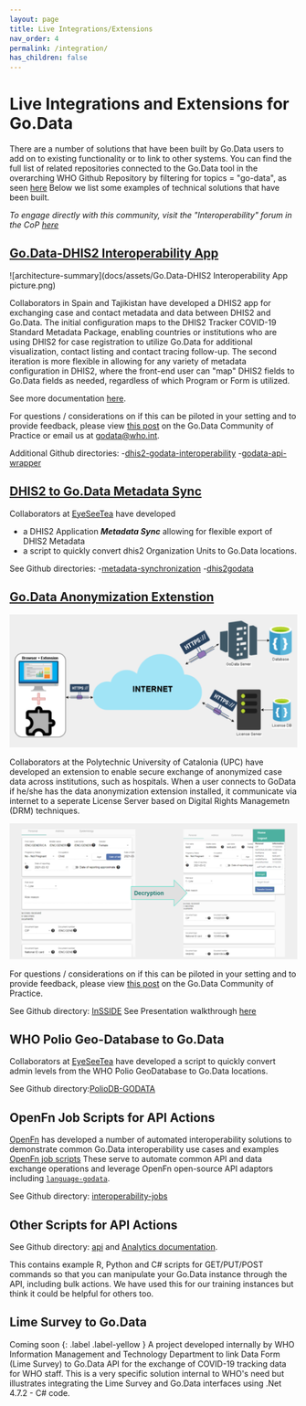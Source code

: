 ```yaml
---
layout: page
title: Live Integrations/Extensions
nav_order: 4
permalink: /integration/
has_children: false
---
```


# Live Integrations and Extensions for Go.Data

There are a number of solutions that have been built by Go.Data users to add on to existing functionality or to link to other systems. You can find the full list of related repositories connected to the Go.Data tool in the overarching WHO Github Repository by filtering for topics = "go-data", as seen [here](https://github.com/WorldHealthOrganization?q=go-data&type=&language=) Below we list some examples of technical solutions that have been built. 

_To engage directly with this community, visit the "Interoperability" forum in the CoP [here](https://community-godata.who.int/topics/interoperability/5fd8ec64f5c77e114e6c6823)_

## [Go.Data-DHIS2 Interoperability App](https://github.com/WorldHealthOrganization/godata-dhis2-interop-app)

![architecture-summary](docs/assets/Go.Data-DHIS2 Interoperability App picture.png)

Collaborators in Spain and Tajikistan have developed a DHIS2 app for exchanging case and contact metadata and data between DHIS2 and Go.Data. The initial configuration maps to the DHIS2 Tracker COVID-19 Standard Metadata Package, enabling countries or institutions who are using DHIS2 for case registration to utilize Go.Data for additional visualization, contact listing and contact tracing follow-up. The second iteration is more flexible in allowing for any variety of metadata configuration in DHIS2, where the front-end user can "map" DHIS2 fields to Go.Data fields as needed, regardless of which Program or Form is utilized.

See more documentation [here](https://www.notion.so/Go-Data-DHIS2-Interoperability-App-3a12d174c9f34d64bc2a6bbe1ea9784d). 

For questions / considerations on if this can be piloted in your setting and to provide feedback, please view [this post](https://community-godata.who.int/conversations/interoperability/call-of-interest-piloting-godatadhis2-interoperability-app/6012b391dbaa4b35ec1837cd) on the Go.Data Community of Practice or email us at godata@who.int.

Additional Github directories: 
-[dhis2-godata-interoperability](https://github.com/WISCENTD-UPC/dhis2-godata-interoperability)
-[godata-api-wrapper](https://github.com/WISCENTD-UPC/godata-api-wrapper)

## [DHIS2 to Go.Data Metadata Sync](https://worldhealthorganization.github.io/metadata-synchronization-blessed/metadatasync/)
Collaborators at [EyeSeeTea](https://github.com/EyeSeeTea) have developed 
- a DHIS2 Application ***Metadata Sync*** allowing for flexible export of DHIS2 Metadata
- a script to quickly convert dhis2 Organization Units to Go.Data locations.

See Github directories:
-[metadata-synchronization](https://github.com/EyeSeeTea/metadata-synchronization-blessed)
-[dhis2godata](https://github.com/WorldHealthOrganization/WIDP-DHIS2-scripts/tree/master/dhis2godata)


## [Go.Data Anonymization Extenstion](https://github.com/WorldHealthOrganization/InSSIDE)

![](../assets/UPC_anony_infrastructure.png)

Collaborators at the Polytechnic University of Catalonia (UPC) have developed an extension to enable secure exchange of anonymized case data across institutions, such as hospitals. When a user connects to GoData if he/she has the data anonymization extension installed, it communicate via internet to a seperate License Server based on Digital Rights Managemetn (DRM) techniques.

![](../assets/UPC_decryption.png)

For questions / considerations on if this can be piloted in your setting and to provide feedback, please view [this post](https://community-godata.who.int/conversations/interoperability/godata-anonymization-browser-extension-for-secure-data-exchange-across-hospitalsinstitutions/60ae1c3b4a5ae60c2e29a844) on the Go.Data Community of Practice.

See Github directory: [InSSIDE](https://github.com/WorldHealthOrganization/InSSIDE)
See Presentation walkthrough [here](https://github.com/WorldHealthOrganization/godata/blob/master/docs/integration/GoData%20Anonymization%20-%20Final%20Presentation%202021%20May.pdf)

## WHO Polio Geo-Database to Go.Data

Collaborators at [EyeSeeTea](https://github.com/EyeSeeTea) have developed a script to quickly convert admin levels from the WHO Polio GeoDatabase to Go.Data locations.

See Github directory:[PolioDB-GODATA](https://github.com/EyeSeeTea/WIDP-scripts/tree/master/PolioDB-GODATA)


## OpenFn Job Scripts for API Actions
[OpenFn](https://www.openfn.org/) has developed a number of automated interoperability solutions to demonstrate common Go.Data interoperability use cases and examples [OpenFn job scripts](https://docs.openfn.org/documentation.html#jobs) 
These serve to automate common API and data exchange operations and leverage OpenFn open-source API adaptors including [`language-godata`](https://github.com/WorldHealthOrganization/language-godata/).

See Github directory: [interoperability-jobs](https://github.com/WorldHealthOrganization/godata/tree/master/interoperability-jobs)

## Other Scripts for API Actions
See Github directory: [api](https://github.com/WorldHealthOrganization/godata/tree/master/api) and [Analytics documentation](https://worldhealthorganization.github.io/godata/analytics/).

This contains example R, Python and C# scripts for GET/PUT/POST commands so that you can manipulate your Go.Data instance through the API, including bulk actions. We have used this for our training instances but think it could be helpful for others too.

## Lime Survey to Go.Data
Coming soon
{: .label .label-yellow }
A project developed internally by WHO Information Management and Technology Department to link Data Form (Lime Survey) to Go.Data API for the exchange of COVID-19 tracking data for WHO staff. This is a very specific solution internal to WHO's need but illustrates integrating the Lime Survey and Go.Data interfaces using .Net 4.7.2 - C# code. 
